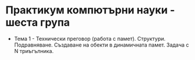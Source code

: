 # Практикум компютърни науки - шеста група 

* Тема 1 - Технически преговор (работа с памет). Структури. Подравняване. Създаване на обекти в динамичната памет. Задача с N триъгълника.